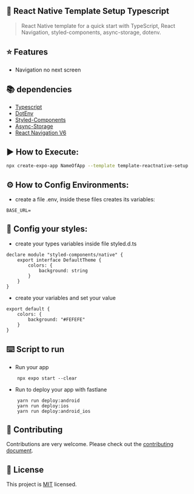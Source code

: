 ## 📄 React Native Template Setup Typescript

> React Native template for a quick start with TypeScript, React Navigation, styled-components, async-storage, dotenv.

## ⭐ Features
- Navigation no next screen


## 📚 dependencies
- [Typescript](https://www.typescriptlang.org)
- [DotEnv](https://www.npmjs.com/package/dotenv)
- [Styled-Components](https://www.npmjs.com/package/styled-components)
- [Async-Storage](https://react-native-async-storage.github.io/async-storage/)
- [React Navigation V6](https://reactnavigation.org/docs/getting-started/)

## ▶️ How to Execute:

```sh
npx create-expo-app NameOfApp --template template-reactnative-setup
```

## ⚙️ How to Config Environments:
- create a file .env, inside these files creates its variables:

```.env
BASE_URL=
```

## 🎨 Config your styles:
- create your types variables inside file styled.d.ts

```
declare module "styled-components/native" {
    export interface DefaultTheme {
        colors: {
            background: string
        }
    }
}
```

- create your variables and set your value
```
export default {
    colors: {
        background: "#FEFEFE"
    }
}
```

## ⌨️ Script to run

- Run your app
```
    npx expo start --clear
```

- Run to deploy your app with fastlane
```
    yarn run deploy:android
    yarn run deploy:ios
    yarn run deploy:android_ios
```

## 🤝 Contributing

Contributions are very welcome. Please check out the [contributing document](https://github.com/Luizrebelatto/template-reactnative-setup/blob/master/CONTRIBUTING.MD).

## 📖 License

This project is [MIT](https://github.com/Luizrebelatto/template-reactnative-setup/blob/master/LICENSE) licensed.
